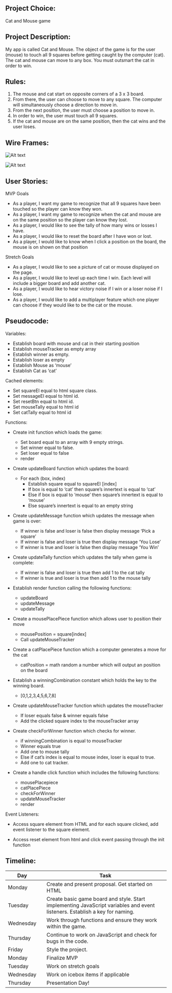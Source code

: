 ## Project Choice: 

Cat and Mouse game

## Project Description:

My app is called Cat and Mouse. The object of the game is for the user (mouse) to touch all 9 squares before getting caught by the computer (cat). The cat and mouse can move to any box. You must outsmart the cat in order to win.

## Rules:

1. The mouse and cat start on opposite corners of a 3 x 3 board.
2. From there, the user can choose to move to any square. The computer will simultaneously choose a direction to move in. 
3. From the next position, the user must choose a position to move in. 
4. In order to win, the user must touch all 9 squares. 
5. If the cat and mouse are on the same position, then the cat wins and the user loses. 


## Wire Frames:

![Alt text](<Screenshot 2024-10-28 at 4.19.08 PM.png>)

![Alt text](<Screenshot 2024-10-28 at 4.19.15 PM.png>)


## User Stories: 

MVP Goals

- As a player, I want my game to recognize that all 9 squares have been touched so the player can know they won.
- As a player, I want my game to recognize when the cat and mouse are on the same position so the player can know they lost.
- As a player, I would like to see the tally of how many wins or losses I have.
- As a player, I would like to reset the board after I have won or lost. 
- As a player, I would like to know when I click a position on the board, the mouse is on shown on that position

Stretch Goals

- As a player, I would like to see a picture of cat or mouse displayed on the page.
- As a player, I would like to level up each time I win. Each level will include a bigger board and add another cat.
- As a player, I would like to hear victory noise if I win or a loser noise if I lose.
- As a player, I would like to add a multiplayer feature which one player can choose if they would like to be the cat or the mouse.

## Pseudocode:


Variables:

- Establish board with mouse and cat in their starting position 
- Establish mouseTracker as empty array
- Establish winner as empty.
- Establish loser as empty
- Establish Mouse as ‘mouse’
- Establish Cat as ‘cat’


Cached elements:

- Set squareEl equal to html square class.
- Set messageEl equal to html  id.
- Set resetBtn equal to html  id.
- Set mouseTally equal to html id
- Set catTally equal to html id

Functions:

- Create init function which loads the game:
    - Set board equal to an array with 9 empty strings.
    - Set winner equal to false.
    - Set loser equal to false
    - render

- Create updateBoard function which updates the board:
    - For each (box, index) 
	    - Establish square equal to squareEl [index]
        - If box is equal to ‘cat’ then square’s innertext is equal to ‘cat’
        - Else if box is equal to ‘mouse’ then square’s innertext is equal to ‘mouse’
        - Else square’s innertext is equal to an empty string

- Create updateMessage function which updates the message when game is over:
    - If winner is false and loser is false then display message ‘Pick a square’
    - If winner is false and loser is true then display message ‘You Lose’
    - If winner is true and loser is false then display message ‘You Win’

- Create updateTally function which updates the tally when game is complete:
    - If winner is false and loser is true then add 1 to the cat tally
    - If winner is true and loser is true then add 1 to the mouse tally

- Establish render function calling the following functions:
    - updateBoard
    - updateMessage
    - updateTally

- Create a mousePlacePiece function which allows user to position their move 
    - mousePosition = square[index]
    - Call updateMouseTracker

- Create a catPlacePiece function which a computer generates a move for the cat
    - catPosition = math random a number which will output an position on the board

- Establish a winningCombination constant which holds the key to the winning board.
    - [0,1,2,3,4,5,6,7,8]

- Create updateMouseTracker function which updates the mouseTracker
    - If loser equals false & winner equals false
    - Add the clicked square index to the mouseTracker array

- Create checkForWinner function which checks for winner.
    - if winningCombination is equal to mouseTracker 
    - Winner equals true
    - Add one to mouse tally
    - Else if cat’s index is equal to mouse index, loser is equal to true.
    - Add one to cat tracker.
    

- Create a handle click function which includes the following functions:
    - mousePlacepiece
    - catPlacePiece
    - checkForWinner
    - updateMouseTracker
    - render

				

Event Listeners:

- Access square element from HTML and for each square clicked, add event listener to the square element. 

- Access reset element from html and click event passing through the init function

## Timeline: 

| Day        |   | Task                                                            | 
|------------|---|-----------------------------------------------------------------|
| Monday     |   | Create and present proposal. Get started on HTML                                                                               |
| Tuesday    |   | Create basic game board and style. Start implementing JavaScript variables and event listeners. Establish a key for naming.                                   |          
| Wednesday  |   | Work through functions and ensure they work within the game.                               |          
| Thursday   |   | Continue to work on JavaScript and check for bugs in the code.                                 |          
| Friday     |   | Style the project.                                                   |          
| Monday     |   | Finalize MVP                                                    |          
| Tuesday    |   | Work on stretch goals                                          |          
| Wednesday  |   | Work on icebox items if applicable                              |
| Thursday   |   | Presentation Day!                                               


